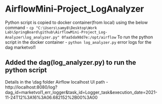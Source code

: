 # AirflowMini-Project_LogAnalyzer
Python script is copied to docker container(from local) using the below command -
```cp "C:\Users\samy8\Desktop\Work Lab\SpringBoard\github\AirflowMini-Project_Log-Analyzer\log_analyzer.py" 0faa5da98d7e:/opt/airflow```
To run the python script in the docker container -
``` python log_analyzer.py ```
error logs for the dag marketvol1

## Added the dag(log_analyzer.py) to run the python script
Details in the \dag folder 
Airflow localhost UI path -
http://localhost:8080/log?dag_id=marketvol1_err_logger&task_id=Logger_task&execution_date=2021-11-24T12%3A16%3A06.682152%2B00%3A00


